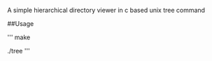 A simple hierarchical directory viewer in c
based unix tree command

##Usage

'''
make

./tree
'''

